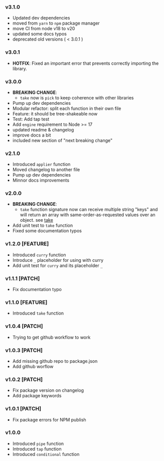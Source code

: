 ### v3.1.0
- Updated dev dependencies
- moved from `yarn` to `npm` package manager
- move CI from node v18 to v20
- updated some docs typos
- deprecated old versions ( < 3.0.1 )

### v3.0.1
- <b>HOTFIX</b>: Fixed an important error that prevents correctly importing the library.

### v3.0.0
- <b>BREAKING CHANGE</b>:
  - `take` now is `pick` to keep coherence with other libraries
- Pump up dev dependencies
- Modular refactor: split each function in their own file
- Feature: it should be tree-shakeable now
- Test: Add tap test
- Add `engine` requirement to Node >= 17
- updated readme & changelog
- improve docs a bit
- included new section of "next breaking change"

### v2.1.0
- Introduced `applier` function
- Moved changelog to another file
- Pump up dev dependencies
- Minnor docs improvements

### v2.0.0  
- <b>BREAKING CHANGE</b>:
  - `take` function signature now can receive multiple string "keys" and will return an array with same-order-as-requested values over an object. see [take](#usage)
- Add unit test to `take` function
- Fixed some documentation typos

### v1.2.0 [FEATURE]
- Introduced `curry` function
- Introduce `_` placeholder for using with curry
- Add unit test for `curry` and its placeholder `_`

### v1.1.1 [PATCH]
- Fix documentation typo

### v1.1.0 [FEATURE]
- Introduced `take` function

### v1.0.4 [PATCH]
- Trying to get github workflow to work

### v1.0.3 [PATCH]
 - Add missing github repo to package.json
 - Add github worflow

### v1.0.2 [PATCH]
 - Fix package version on changelog
 - Add package keywords

### v1.0.1 [PATCH]
 - Fix package errors for NPM publish

### v1.0.0
 - Introduced `pipe` function
 - Introduced `tap` function
 - Introduced `conditional` function